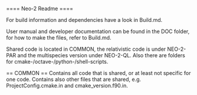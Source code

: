 ==== Neo-2 Readme ====

For build information and dependencies have a look in Build.md.

User manual and developer documentation can be found in the DOC folder,
for how to make the files, refer to Build.md.

Shared code is located in COMMON, the relativistic code is under
NEO-2-PAR and the multispecies version under NEO-2-QL.
Also there are folders for cmake-/octave-/python-/shell-scripts.

== COMMON ==
Contains all code that is shared, or at least not specific for one code.
Contains also other files that are shared, e.g. ProjectConfig.cmake.in
and cmake_version.f90.in.
